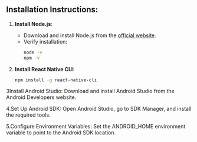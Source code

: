## Installation Instructions:

1. **Install Node.js**:
   - Download and install Node.js from the [official website](https://nodejs.org/).
   - Verify installation:
     ```bash
     node -v
     npm -v
     ```

2. **Install React Native CLI**:
   ```bash
   npm install -g react-native-cli

3Install Android Studio:
Download and install Android Studio from the Android Developers website.

4.Set Up Android SDK:
Open Android Studio, go to SDK Manager, and install the required tools.

5.Configure Environment Variables:
Set the ANDROID_HOME environment variable to point to the Android SDK location.
